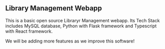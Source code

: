 ## Library Management Webapp

This is a basic open source Libraryr Management webapp. Its Tech Stack includes MySQL database, Python with Flask framework and Typescript with React framework.

We will be adding more features as we improve this software!